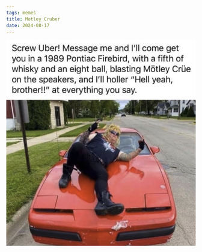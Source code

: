 ```yaml
---
tags: memes
title: Motley Cruber
date: 2024-08-17
---
```


![ride](https://raw.githubusercontent.com/muneer78/muneer78.github.io/master/images/ride.png)